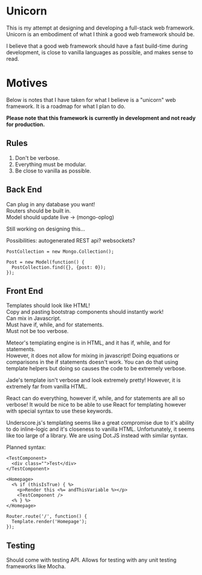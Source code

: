 
# Unicorn
This is my attempt at designing and developing a full-stack web framework. Unicorn is an embodiment of what I think a good web framework should be.  
  
I believe that a good web framework should have a fast build-time during development, is close to vanilla languages as possible, and makes sense to read.  

# Motives
Below is notes that I have taken for what I believe is a "unicorn" web framework. It is a roadmap for what I plan to do.

**Please note that this framework is currently in development and not ready for production.**
  
## Rules
1. Don't be verbose.  
2. Everything must be modular.  
3. Be close to vanilla as possible.  

## Back End
Can plug in any database you want!  
Routers should be built in.  
Model should update live -> (mongo-oplog)  

Still working on designing this...
  
Possibilities: autogenerated REST api? websockets?

```
PostCollection = new Mongo.Collection();

Post = new Model(function() {
  PostCollection.find({}, {post: 0});
});
```

## Front End
Templates should look like HTML!  
Copy and pasting bootstrap components should instantly work!  
Can mix in Javascript.  
Must have if, while, and for statements.  
Must not be too verbose.  
  
Meteor's templating engine is in HTML, and it has if, while, and for statements.  
However, it does not allow for mixing in javascript! Doing equations or comparisons in the if statements doesn't work. You can do that using template helpers but doing so causes the code to be extremely verbose.  
    
Jade's template isn't verbose and look extremely pretty! However, it is extremely far from vanilla HTML.  
  
React can do everything, however if, while, and for statements are all so verbose! It would be nice to be able to use React for templating however with special syntax to use these keywords.  

Underscore.js's templating seems like a great compromise due to it's ability to do inline-logic and it's closeness to vanilla HTML. Unfortunately, it seems like too large of a library. We are using Dot.JS instead with similar syntax.
  
Planned syntax:
```
<TestComponent>
  <div class="">Test</div>
</TestComponent>
```

```
<Homepage>
  <% if (thisIsTrue) { %>
    <p>Render this <%= andThisVariable %></p>
    <TestComponent />
  <% } %>
</Homepage>
```

```
Router.route('/', function() {
  Template.render('Homepage');
});
```

## Testing
Should come with testing API.
Allows for testing with any unit testing frameworks like Mocha.
